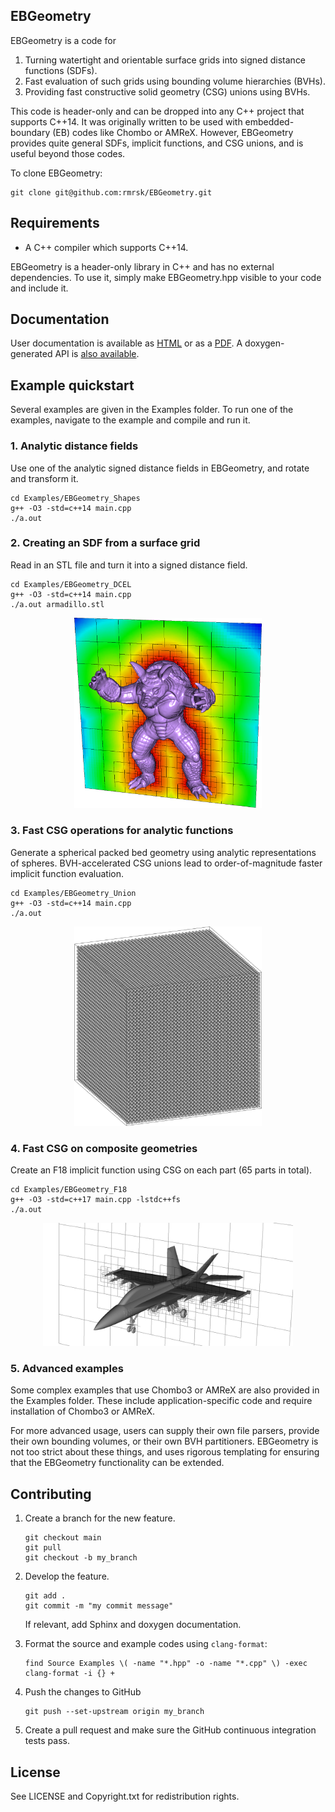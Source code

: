 ## EBGeometry

EBGeometry is a code for

1. Turning watertight and orientable surface grids into signed distance functions (SDFs).
2. Fast evaluation of such grids using bounding volume hierarchies (BVHs).
3. Providing fast constructive solid geometry (CSG) unions using BVHs. 

This code is header-only and can be dropped into any C++ project that supports C++14.
It was originally written to be used with embedded-boundary (EB) codes like Chombo or AMReX.
However, EBGeometry provides quite general SDFs, implicit functions, and CSG unions, and is useful beyond those codes. 

To clone EBGeometry:

    git clone git@github.com:rmrsk/EBGeometry.git

## Requirements

* A C++ compiler which supports C++14.

EBGeometry is a header-only library in C++ and has no external dependencies.
To use it, simply make EBGeometry.hpp visible to your code and include it.

## Documentation

User documentation is available as [HTML](https://rmrsk.github.io/EBGeometry/) or as a [PDF](https://github.com/rmrsk/EBGeometry/raw/gh-pages/ebgeometry.pdf).
A doxygen-generated API is [also available](https://rmrsk.github.io/EBGeometry/doxygen/html/index.html).

## Example quickstart

Several examples are given in the Examples folder.
To run one of the examples, navigate to the example and compile and run it.

### 1. Analytic distance fields

Use one of the analytic signed distance fields in EBGeometry, and rotate and transform it.

```
cd Examples/EBGeometry_Shapes
g++ -O3 -std=c++14 main.cpp
./a.out
```

### 2. Creating an SDF from a surface grid

Read in an STL file and turn it into a signed distance field. 

```
cd Examples/EBGeometry_DCEL
g++ -O3 -std=c++14 main.cpp
./a.out armadillo.stl
```

<p align="center">
   <img src="Docs/Sphinx/source/_static/example_dcel.png" width="300" alt="Signed distance field from Armadillo geometry"/>
</p>   

### 3. Fast CSG operations for analytic functions

Generate a spherical packed bed geometry using analytic representations of spheres.
BVH-accelerated CSG unions lead to order-of-magnitude faster implicit function evaluation.
```
cd Examples/EBGeometry_Union
g++ -O3 -std=c++14 main.cpp
./a.out
```

<p align="center">
   <img src="Docs/Sphinx/source/_static/example_spheres.png" width="300" alt="Packed bed geometry"/>
</p>   	   

### 4. Fast CSG on composite geometries

Create an F18 implicit function using CSG on each part (65 parts in total).

```
cd Examples/EBGeometry_F18
g++ -O3 -std=c++17 main.cpp -lstdc++fs
./a.out
```

<p align="center">
   <img src="Docs/Sphinx/source/_static/example_f18.png" width="400" alt="F18 composite geomery"/>
</p>   	

### 5. Advanced examples

Some complex examples that use Chombo3 or AMReX are also provided in the Examples folder.
These include application-specific code and require installation of Chombo3 or AMReX.

For more advanced usage, users can supply their own file parsers, provide their own bounding volumes, or their own BVH partitioners.
EBGeometry is not too strict about these things, and uses rigorous templating for ensuring that the EBGeometry functionality can be extended.

## Contributing

1. Create a branch for the new feature.

   ```
   git checkout main
   git pull
   git checkout -b my_branch
   ```
   
2. Develop the feature.

   ```
   git add .
   git commit -m "my commit message"
   ```

   If relevant, add Sphinx and doxygen documentation. 


3. Format the source and example codes using ```clang-format```:

   ```
   find Source Examples \( -name "*.hpp" -o -name "*.cpp" \) -exec clang-format -i {} +
   ```

4. Push the changes to GitHub

   ```
   git push --set-upstream origin my_branch
   ```
   
5. Create a pull request and make sure the GitHub continuous integration tests pass.

License
-------

See LICENSE and Copyright.txt for redistribution rights. 
